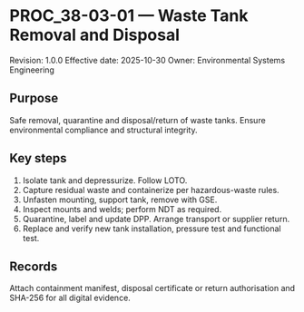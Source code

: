 # PROC_38-03-01 — Waste Tank Removal and Disposal
Revision: 1.0.0
Effective date: 2025-10-30
Owner: Environmental Systems Engineering

## Purpose
Safe removal, quarantine and disposal/return of waste tanks. Ensure environmental compliance and structural integrity.

## Key steps
1. Isolate tank and depressurize. Follow LOTO.
2. Capture residual waste and containerize per hazardous-waste rules.
3. Unfasten mounting, support tank, remove with GSE.
4. Inspect mounts and welds; perform NDT as required.
5. Quarantine, label and update DPP. Arrange transport or supplier return.
6. Replace and verify new tank installation, pressure test and functional test.

## Records
Attach containment manifest, disposal certificate or return authorisation and SHA-256 for all digital evidence.
